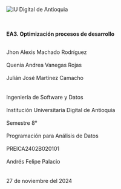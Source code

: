 ![IU Digital de Antioquia](https://www.iudigital.edu.co/images/11.-IU-DIGITAL.png)<br><br><br>

**EA3. Optimización procesos de desarrollo**<br><br>

Jhon Alexis Machado Rodríguez <br><br>
Quenia Andrea Vanegas Rojas <br><br>
Julián José Martínez Camacho <br><br><br>
Ingeniería de Software y Datos <br><br>
Institución Universitaria Digital de Antioquia <br><br>
Semestre 8° <br><br>
Programación para Análisis de Datos <br><br>
PREICA2402B020101 <br><br>
Andrés Felipe Palacio <br><br><br>
27 de noviembre del 2024
